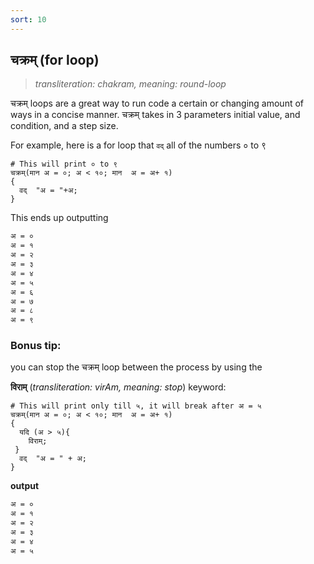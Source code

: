 ```yaml
---
sort: 10
---
```

## चक्रम् (for loop)

>_transliteration: chakram, meaning: round-loop_

चक्रम् loops are a great way to run code a certain or changing amount of ways in a concise manner. चक्रम् takes in 3 parameters initial value, and condition, and a step size.

For example, here is a for loop that `वद्` all of the numbers ० to ९

```vedic
# This will print ० to ९
चक्रम्(मान अ = ०; अ < १०; मान  अ = अ+ १)
{
  वद्  "अ = "+अ;
} 
```

This ends up outputting

```bash
अ = ०
अ = १
अ = २
अ = ३
अ = ४
अ = ५
अ = ६
अ = ७
अ = ८
अ = ९
```

### Bonus tip:

you can stop the चक्रम् loop between the process by using the 

**विराम्** (_transliteration: virAm, meaning: stop_) keyword:

```vedic
# This will print only till ५, it will break after अ = ५
चक्रम्(मान अ = ०; अ < १०; मान  अ = अ+ १)
{
  यदि (अ > ५){
    विराम्;
 }
  वद्  "अ = " + अ;
}
```

**output**

```bash
अ = ०
अ = १
अ = २
अ = ३
अ = ४
अ = ५
```